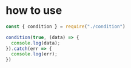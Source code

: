 # how to use

```javascript
const { condition } = require("./condition")

condition(true, (data) => {
  console.log(data);
}).catch(err => {
  console.log(err);
})
```

